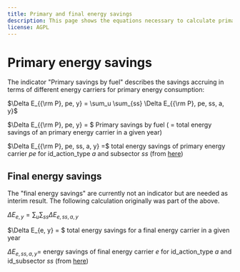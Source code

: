 ```yaml
---
title: Primary and final energy savings
description: This page shows the equations necessary to calculate primary and final energy savings.
license: AGPL
---
```


<!--
© 2024 - 2025 Fraunhofer-Gesellschaft e.V., München

SPDX-License-Identifier: AGPL-3.0-or-later
-->

Primary energy savings
===

The indicator "Primary savings by fuel" describes the savings accruing in terms of different energy carriers for primary energy consumption:

$\Delta E_{{\rm P}, pe, y} = \sum_u \sum_{ss} \Delta E_{{\rm P}, pe, ss, a, y}$ 

$\Delta E_{{\rm P}, pe, y} = $ Primary savings by fuel ( = total energy savings of an primary energy carrier in a given year)

$\Delta E_{{\rm P}, pe, ss, a, y} =$ total energy savings of primary energy carrier $pe$ for id_action_type $a$ and subsector $ss$ (from [here](../energy_mix/FEC_to_PEC.md))

Final energy savings
---

The "final energy savings" are currently not an indicator but are needed as interim result. The following calculation originally was part of the above.

$\Delta E_{e, y} = \sum_u \sum_{ss} \Delta E_{e, ss, a, y}$

$\Delta E_{e, y} = $ total energy savings for a final energy carrier in a given year

$\Delta E_{e, ss, a, y} =$ energy savings of final energy carrier $e$ for id_action_type $a$ and id_subsector $ss$ (from [here](../energy_mix/lambda_chi.md))

